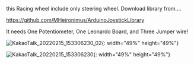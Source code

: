 this Racing wheel include only steering wheel.
Download library from....

https://github.com/MHeironimus/ArduinoJoystickLibrary

It needs One Potentiometer, One Leonardo Board, and Three Jumper wire!

![KakaoTalk_20220215_153306230_02](https://user-images.githubusercontent.com/72438246/154006019-d6d3833d-d1b4-49d7-a155-04915e2b8b0d.jpg){: width="49%" height="49%"}

![KakaoTalk_20220215_153306230](https://user-images.githubusercontent.com/72438246/154006005-c26dbcfd-8774-40d1-abf2-e3cde8d81162.jpg){: width="49%" height="49%"}


